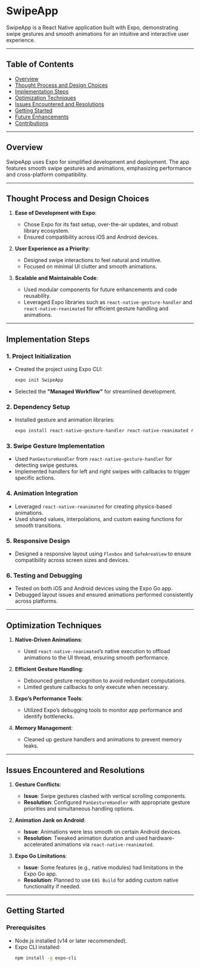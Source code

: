 # SwipeApp

SwipeApp is a React Native application built with Expo, demonstrating swipe gestures and smooth animations for an intuitive and interactive user experience.

---

## Table of Contents

- [Overview](#overview)
- [Thought Process and Design Choices](#thought-process-and-design-choices)
- [Implementation Steps](#implementation-steps)
- [Optimization Techniques](#optimization-techniques)
- [Issues Encountered and Resolutions](#issues-encountered-and-resolutions)
- [Getting Started](#getting-started)
- [Future Enhancements](#future-enhancements)
- [Contributions](#contributions)

---

## Overview

SwipeApp uses Expo for simplified development and deployment. The app features smooth swipe gestures and animations, emphasizing performance and cross-platform compatibility.

---

## Thought Process and Design Choices

1. **Ease of Development with Expo**:
   - Chose Expo for its fast setup, over-the-air updates, and robust library ecosystem.
   - Ensured compatibility across iOS and Android devices.

2. **User Experience as a Priority**:
   - Designed swipe interactions to feel natural and intuitive.
   - Focused on minimal UI clutter and smooth animations.

3. **Scalable and Maintainable Code**:
   - Used modular components for future enhancements and code reusability.
   - Leveraged Expo libraries such as `react-native-gesture-handler` and `react-native-reanimated` for efficient gesture handling and animations.

---

## Implementation Steps

### 1. Project Initialization
   - Created the project using Expo CLI:
     ```bash
     expo init SwipeApp
     ```
   - Selected the **"Managed Workflow"** for streamlined development.

### 2. Dependency Setup
   - Installed gesture and animation libraries:
     ```bash
     expo install react-native-gesture-handler react-native-reanimated react-native-screens react-native-safe-area-context react-native-vector-icons
     ```

### 3. Swipe Gesture Implementation
   - Used `PanGestureHandler` from `react-native-gesture-handler` for detecting swipe gestures.
   - Implemented handlers for left and right swipes with callbacks to trigger specific actions.

### 4. Animation Integration
   - Leveraged `react-native-reanimated` for creating physics-based animations.
   - Used shared values, interpolations, and custom easing functions for smooth transitions.

### 5. Responsive Design
   - Designed a responsive layout using `Flexbox` and `SafeAreaView` to ensure compatibility across screen sizes and devices.

### 6. Testing and Debugging
   - Tested on both iOS and Android devices using the Expo Go app.
   - Debugged layout issues and ensured animations performed consistently across platforms.

---

## Optimization Techniques

1. **Native-Driven Animations**:
   - Used `react-native-reanimated`’s native execution to offload animations to the UI thread, ensuring smooth performance.

2. **Efficient Gesture Handling**:
   - Debounced gesture recognition to avoid redundant computations.
   - Limited gesture callbacks to only execute when necessary.

3. **Expo’s Performance Tools**:
   - Utilized Expo’s debugging tools to monitor app performance and identify bottlenecks.

4. **Memory Management**:
   - Cleaned up gesture handlers and animations to prevent memory leaks.

---

## Issues Encountered and Resolutions

1. **Gesture Conflicts**:
   - **Issue**: Swipe gestures clashed with vertical scrolling components.
   - **Resolution**: Configured `PanGestureHandler` with appropriate gesture priorities and simultaneous handling options.

2. **Animation Jank on Android**:
   - **Issue**: Animations were less smooth on certain Android devices.
   - **Resolution**: Tweaked animation duration and used hardware-accelerated animations via `react-native-reanimated`.

3. **Expo Go Limitations**:
   - **Issue**: Some features (e.g., native modules) had limitations in the Expo Go app.
   - **Resolution**: Planned to use `EAS Build` for adding custom native functionality if needed.

---

## Getting Started

### Prerequisites
- Node.js installed (v14 or later recommended).
- Expo CLI installed:
  ```bash
  npm install -g expo-cli

